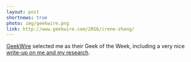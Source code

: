 ```yaml
---
layout: post
shortnews: true
photo: img/geekwire.png
link: http://www.geekwire.com/2016/irene-zhang/
---
```


[GeekWire](http://www.geekwire.com/) selected me as their Geek of the
Week, including a very nice
[write-up on me and my research](http://www.geekwire.com/2016/irene-zhang/). 
